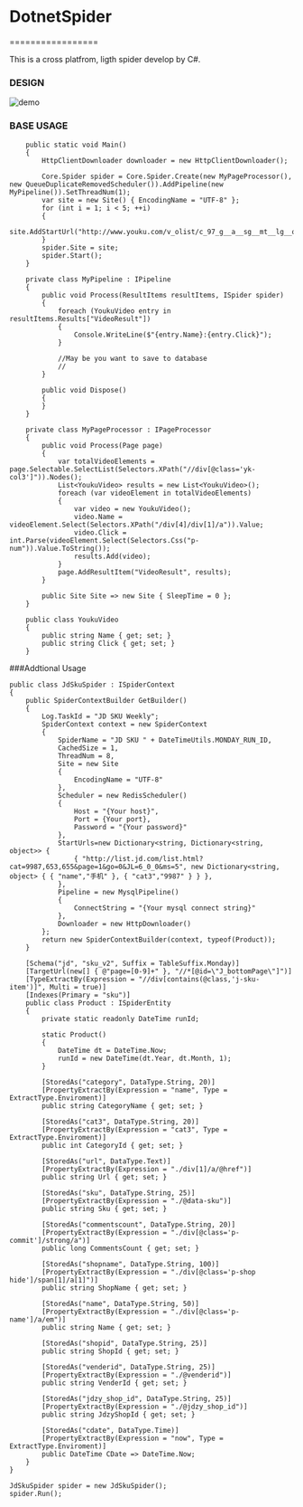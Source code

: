 # DotnetSpider
=================

This is a cross platfrom, ligth spider develop by C#.

### DESIGN
 
![demo](http://images2015.cnblogs.com/blog/40347/201605/40347-20160511101118155-1794710718.jpg)

### BASE USAGE

    	public static void Main()
		{
			HttpClientDownloader downloader = new HttpClientDownloader();

			Core.Spider spider = Core.Spider.Create(new MyPageProcessor(), new QueueDuplicateRemovedScheduler()).AddPipeline(new MyPipeline()).SetThreadNum(1);
			var site = new Site() { EncodingName = "UTF-8" };
			for (int i = 1; i < 5; ++i)
			{
				site.AddStartUrl("http://www.youku.com/v_olist/c_97_g__a__sg__mt__lg__q__s_1_r_0_u_0_pt_0_av_0_ag_0_sg__pr__h__d_1_p_1.html");
			}
			spider.Site = site;
			spider.Start();
		}

		private class MyPipeline : IPipeline
		{
			public void Process(ResultItems resultItems, ISpider spider)
			{
				foreach (YoukuVideo entry in resultItems.Results["VideoResult"])
				{
					Console.WriteLine($"{entry.Name}:{entry.Click}");
				}

				//May be you want to save to database
				// 
			}

			public void Dispose()
			{
			}
		}

		private class MyPageProcessor : IPageProcessor
		{
			public void Process(Page page)
			{
				var totalVideoElements = page.Selectable.SelectList(Selectors.XPath("//div[@class='yk-col3']")).Nodes();
				List<YoukuVideo> results = new List<YoukuVideo>();
				foreach (var videoElement in totalVideoElements)
				{
					var video = new YoukuVideo();
					video.Name = videoElement.Select(Selectors.XPath("/div[4]/div[1]/a")).Value;
					video.Click = int.Parse(videoElement.Select(Selectors.Css("p-num")).Value.ToString());
					results.Add(video);
				}
				page.AddResultItem("VideoResult", results);
			}

			public Site Site => new Site { SleepTime = 0 };
		}

		public class YoukuVideo
		{
			public string Name { get; set; }
			public string Click { get; set; }
		}
	
###Addtional Usage

	public class JdSkuSpider : ISpiderContext
	{
		public SpiderContextBuilder GetBuilder()
		{
			Log.TaskId = "JD SKU Weekly";
			SpiderContext context = new SpiderContext
			{
				SpiderName = "JD SKU " + DateTimeUtils.MONDAY_RUN_ID,
				CachedSize = 1,
				ThreadNum = 8,
				Site = new Site
				{
					EncodingName = "UTF-8"
				},
				Scheduler = new RedisScheduler()
				{
					Host = "{Your host}",
					Port = {Your port},
					Password = "{Your password}"
				},
				StartUrls=new Dictionary<string, Dictionary<string, object>> {
					{ "http://list.jd.com/list.html?cat=9987,653,655&page=1&go=0&JL=6_0_0&ms=5", new Dictionary<string, object> { { "name","手机" }, { "cat3","9987" } } },
				},
				Pipeline = new MysqlPipeline()
				{
					ConnectString = "{Your mysql connect string}"
				},
				Downloader = new HttpDownloader()
			};
			return new SpiderContextBuilder(context, typeof(Product));
		}

		[Schema("jd", "sku_v2", Suffix = TableSuffix.Monday)]
		[TargetUrl(new[] { @"page=[0-9]+" }, "//*[@id=\"J_bottomPage\"]")]
		[TypeExtractBy(Expression = "//div[contains(@class,'j-sku-item')]", Multi = true)]
		[Indexes(Primary = "sku")]
		public class Product : ISpiderEntity
		{
			private static readonly DateTime runId;

			static Product()
			{
				DateTime dt = DateTime.Now;
				runId = new DateTime(dt.Year, dt.Month, 1);
			}

			[StoredAs("category", DataType.String, 20)]
			[PropertyExtractBy(Expression = "name", Type = ExtractType.Enviroment)]
			public string CategoryName { get; set; }

			[StoredAs("cat3", DataType.String, 20)]
			[PropertyExtractBy(Expression = "cat3", Type = ExtractType.Enviroment)]
			public int CategoryId { get; set; }

			[StoredAs("url", DataType.Text)]
			[PropertyExtractBy(Expression = "./div[1]/a/@href")]
			public string Url { get; set; }

			[StoredAs("sku", DataType.String, 25)]
			[PropertyExtractBy(Expression = "./@data-sku")]
			public string Sku { get; set; }

			[StoredAs("commentscount", DataType.String, 20)]
			[PropertyExtractBy(Expression = "./div[@class='p-commit']/strong/a")]
			public long CommentsCount { get; set; }

			[StoredAs("shopname", DataType.String, 100)]
			[PropertyExtractBy(Expression = "./div[@class='p-shop hide']/span[1]/a[1]")]
			public string ShopName { get; set; }

			[StoredAs("name", DataType.String, 50)]
			[PropertyExtractBy(Expression = "./div[@class='p-name']/a/em")]
			public string Name { get; set; }

			[StoredAs("shopid", DataType.String, 25)]
			public string ShopId { get; set; }

			[StoredAs("venderid", DataType.String, 25)]
			[PropertyExtractBy(Expression = "./@venderid")]
			public string VenderId { get; set; }

			[StoredAs("jdzy_shop_id", DataType.String, 25)]
			[PropertyExtractBy(Expression = "./@jdzy_shop_id")]
			public string JdzyShopId { get; set; }

			[StoredAs("cdate", DataType.Time)]
			[PropertyExtractBy(Expression = "now", Type = ExtractType.Enviroment)]
			public DateTime CDate => DateTime.Now;
		}
	}
    
    JdSkuSpider spider = new JdSkuSpider();
    spider.Run();
